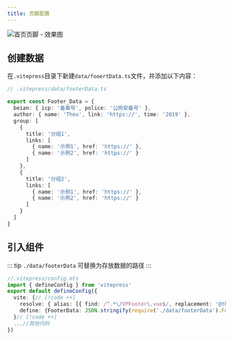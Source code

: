 ```yaml
---
title: 页脚配置
---
```


![](https://i.theojs.cn/docs/202408081933196.png '首页页脚 - 效果图')

## 创建数据

在`.vitepress`目录下新建`data/fooertData.ts`文件，并添加以下内容：

```ts
// .vitepress/data/footerData.ts

export const Footer_Data = {
  beian: { icp: '备案号', police: '公网安备号' },
  author: { name: 'Theo', link: 'https://', time: '2019' },
  group: [
    {
      title: '分组1',
      links: [
        { name: '示例1', href: 'https://' },
        { name: '示例2', href: 'https://' }
      ]
    },
    {
      title: '分组2',
      links: [
        { name: '示例1', href: 'https://' },
        { name: '示例2', href: 'https://' }
      ]
    }
  ]
}
```

## 引入组件

::: tip
`./data/footerData` 可替换为存放数据的路径
:::

```ts
//.vitepress/config.mts
import { defineConfig } from 'vitepress'
export default defineConfig({
  vite: {// [!code ++]
    resolve: { alias: [{ find: /^.*\/VPFooter\.vue$/, replacement: '@theojs/lumen/Footer' }] },// [!code ++]
    define: {FooterData: JSON.stringify(require('./data/footerData').Footer_Data)}// [!code ++]
  }// [!code ++]
  ...//其他代码
})
```
